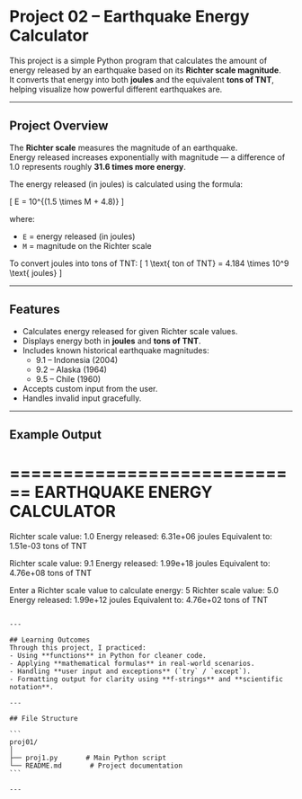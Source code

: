 # Project 02 – Earthquake Energy Calculator

This project is a simple Python program that calculates the amount of energy released by an earthquake based on its **Richter scale magnitude**.  
It converts that energy into both **joules** and the equivalent **tons of TNT**, helping visualize how powerful different earthquakes are.

---

## Project Overview
The **Richter scale** measures the magnitude of an earthquake.  
Energy released increases exponentially with magnitude — a difference of 1.0 represents roughly **31.6 times more energy**.

The energy released (in joules) is calculated using the formula:

\[
E = 10^{(1.5 \times M + 4.8)}
\]

where:
- `E` = energy released (in joules)  
- `M` = magnitude on the Richter scale  

To convert joules into tons of TNT:
\[
1 \text{ ton of TNT} = 4.184 \times 10^9 \text{ joules}
\]

---

## Features
- Calculates energy released for given Richter scale values.
- Displays energy both in **joules** and **tons of TNT**.
- Includes known historical earthquake magnitudes:
  - 9.1 – Indonesia (2004)  
  - 9.2 – Alaska (1964)  
  - 9.5 – Chile (1960)  
- Accepts custom input from the user.
- Handles invalid input gracefully.

---

##  Example Output

============================
EARTHQUAKE ENERGY CALCULATOR
============================

Richter scale value: 1.0
Energy released: 6.31e+06 joules
Equivalent to: 1.51e-03 tons of TNT

Richter scale value: 9.1
Energy released: 1.99e+18 joules
Equivalent to: 4.76e+08 tons of TNT

Enter a Richter scale value to calculate energy: 5
Richter scale value: 5.0
Energy released: 1.99e+12 joules
Equivalent to: 4.76e+02 tons of TNT

````

---

## Learning Outcomes
Through this project, I practiced:
- Using **functions** in Python for cleaner code.
- Applying **mathematical formulas** in real-world scenarios.
- Handling **user input and exceptions** (`try` / `except`).
- Formatting output for clarity using **f-strings** and **scientific notation**.

---

## File Structure

```
proj01/
│
├── proj1.py       # Main Python script
└── README.md       # Project documentation
```

---
